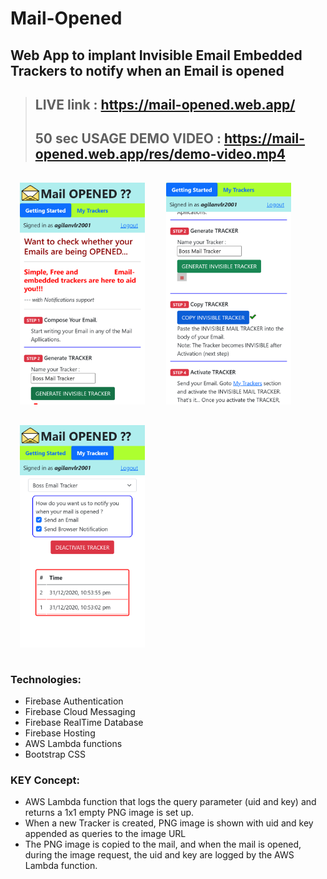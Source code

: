 # Mail-Opened
## Web App to implant Invisible Email Embedded Trackers to notify when an Email is opened
>## LIVE link : https://mail-opened.web.app/
>## 50 sec USAGE DEMO VIDEO : https://mail-opened.web.app/res/demo-video.mp4

<p>
<img src="screenshots/screen1.png" width=200 style="margin:15px">
<img src="screenshots/screen2.png" width=200 style="margin:15px">
<img src="screenshots/screen3.png" width=200 style="margin:15px">
</p>

### Technologies:
* Firebase Authentication
* Firebase Cloud Messaging
* Firebase RealTime Database
* Firebase Hosting
* AWS Lambda functions
* Bootstrap CSS

### KEY Concept:
* AWS Lambda function that logs the query parameter (uid and key) and returns a 1x1 empty PNG image is set up.
* When a new Tracker is created, PNG image is shown with uid and key appended as queries to the image URL
* The PNG image is copied to the mail, and when the mail is opened, during the image request, the uid and key are logged by the AWS Lambda function.